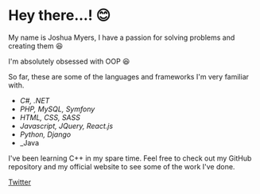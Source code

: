 # Hey there...! :blush:

My name is Joshua Myers, I have a passion for solving problems and creating them 😆

I'm absolutely obsessed with OOP :satisfied:

So far, these are some of the languages and frameworks I'm very familiar with.

- _C#, .NET_
- _PHP, MySQL, Symfony_
- _HTML, CSS, SASS_
- _Javascript, JQuery, React.js_
- _Python, Django_
- _Java

I've been learning C++ in my spare time. Feel free to check out my GitHub repository and my official website to see some of the work I've done.

[Twitter](https://twitter.com/JJMyers_)
